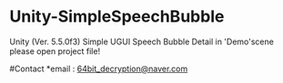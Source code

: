 # Unity-SimpleSpeechBubble
Unity (Ver. 5.5.0f3) Simple UGUI Speech Bubble
Detail in 'Demo'scene please open project file! 

#Contact
*email : 64bit_decryption@naver.com
